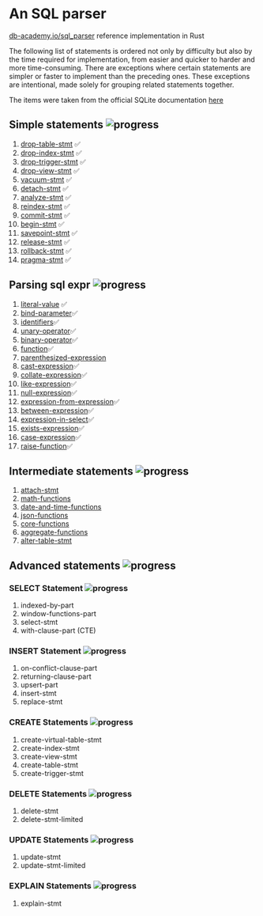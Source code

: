 # An SQL parser

[db-academy.io/sql_parser](https://db-academy.io/sql_parser) reference implementation in Rust

The following list of statements is ordered not only by difficulty but also by
the time required for implementation, from easier and quicker to harder and 
more time-consuming. There are exceptions where certain statements are simpler
or faster to implement than the preceding ones. These exceptions are 
intentional, made solely for grouping related statements together.

The items were taken from the official SQLite documentation 
[here](https://www.sqlite.org/lang.html)

## Simple statements ![progress](https://progress-bar.xyz/14/?scale=14&suffix=%%%20(14%20of%2014)&width=140)
1. [drop-table-stmt](https://www.sqlite.org/lang_droptable.html) &#9989;
1. [drop-index-stmt](https://www.sqlite.org/lang_dropindex.html) &#9989;
1. [drop-trigger-stmt](https://www.sqlite.org/lang_droptrigger.html) &#9989;
1. [drop-view-stmt](https://www.sqlite.org/lang_dropview.html) &#9989;
1. [vacuum-stmt](https://www.sqlite.org/lang_vacuum.html) &#9989;
1. [detach-stmt](https://www.sqlite.org/lang_detach.html) &#9989;
1. [analyze-stmt](https://www.sqlite.org/lang_analyze.html) &#9989; 
1. [reindex-stmt](https://www.sqlite.org/lang_reindex.html) &#9989; 
1. [commit-stmt](https://www.sqlite.org/lang_transaction.html) &#9989;
1. [begin-stmt](https://www.sqlite.org/lang_transaction.html) &#9989;
1. [savepoint-stmt](https://www.sqlite.org/lang_savepoint.html) &#9989;
1. [release-stmt](https://www.sqlite.org/lang_savepoint.html) &#9989;
1. [rollback-stmt](https://www.sqlite.org/lang_savepoint.html) &#9989;
1. [pragma-stmt](https://www.sqlite.org/pragma.html) &#9989;

## Parsing sql expr ![progress](https://progress-bar.xyz/16/?scale=17&suffix=%%%20(16%20of%2017)&width=140)
1. [literal-value](https://www.sqlite.org/lang_expr.html#literalvalue) &#9989;
1. [bind-parameter](https://www.sqlite.org/lang_expr.html#bindvar)&#9989;
1. [identifiers](https://www.sqlite.org/lang_expr.html#columnname)&#9989;
1. [unary-operator](https://www.sqlite.org/lang_expr.html#unaryexp)&#9989;
1. [binary-operator](https://www.sqlite.org/lang_expr.html#binaryexp)&#9989;
1. [function](https://www.sqlite.org/lang_expr.html#function.html)&#9989;
1. [parenthesized-expression](https://www.sqlite.org/lang_expr.html#parenexp)
1. [cast-expression](https://www.sqlite.org/lang_expr.html#cast)&#9989;
1. [collate-expression](https://www.sqlite.org/lang_expr.html#collateexp)&#9989;
1. [like-expression](https://www.sqlite.org/lang_expr.html#likeexp)&#9989;
1. [null-expression](https://www.sqlite.org/lang_expr.html#likeexp)&#9989;
1. [expression-from-expression](https://www.sqlite.org/lang_expr.html#exprlist)&#9989;
1. [between-expression](https://www.sqlite.org/lang_expr.html#betweenexp)&#9989;
1. [expression-in-select](https://www.sqlite.org/lang_expr.html#exprlist)&#9989;
1. [exists-expression](https://www.sqlite.org/lang_expr.html#exprlist)&#9989;
1. [case-expression](https://www.sqlite.org/lang_expr.html#caseexp)&#9989;
1. [raise-function](https://www.sqlite.org/lang_expr.html#raisefunc)&#9989;

## Intermediate statements ![progress](https://progress-bar.xyz/0/?scale=7&suffix=%%%20(0%20of%207)&width=140)
1. [attach-stmt](https://www.sqlite.org/lang_attach.html)
1. [math-functions](https://www.sqlite.org/lang_mathfunc.html)
1. [date-and-time-functions](https://www.sqlite.org/lang_datefunc.html)
1. [json-functions](https://www.sqlite.org/json1.html)
1. [core-functions](https://www.sqlite.org/lang_corefunc.html)
1. [aggregate-functions](https://www.sqlite.org/lang_aggfunc.html)
1. [alter-table-stmt](https://www.sqlite.org/lang_altertable.html)

## Advanced statements ![progress](https://progress-bar.xyz/0/?scale=19&suffix=%%%20(0%20of%2019)&width=140)

### SELECT Statement ![progress](https://progress-bar.xyz/0/?scale=4&suffix=%%%20(0%20of%204)&width=140)
1. indexed-by-part
1. window-functions-part
1. select-stmt
1. with-clause-part (CTE)

### INSERT Statement ![progress](https://progress-bar.xyz/0/?scale=5&suffix=%%%20(0%20of%205)&width=140)
1. on-conflict-clause-part
1. returning-clause-part
1. upsert-part
1. insert-stmt
1. replace-stmt

### CREATE Statements ![progress](https://progress-bar.xyz/0/?scale=45&suffix=%%%20(0%20of%205)&width=140)
1. create-virtual-table-stmt
1. create-index-stmt
1. create-view-stmt
1. create-table-stmt
1. create-trigger-stmt

### DELETE Statements ![progress](https://progress-bar.xyz/0/?scale=2&suffix=%%%20(0%20of%202)&width=140)
1. delete-stmt
1. delete-stmt-limited

### UPDATE Statements ![progress](https://progress-bar.xyz/0/?scale=2&suffix=%%%20(0%20of%202)&width=140)
1. update-stmt
1. update-stmt-limited

### EXPLAIN Statements ![progress](https://progress-bar.xyz/0/?scale=1&suffix=%%%20(0%20of%201)&width=140)
1. explain-stmt 
